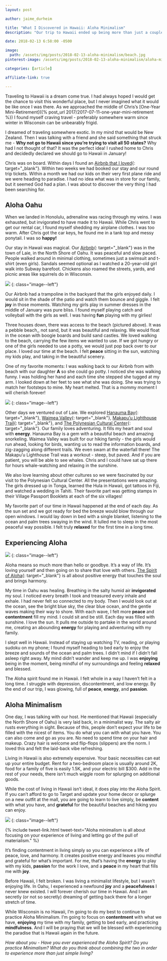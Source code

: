 ```yaml
---
layout: post

author: jaime_durheim

title: "What I Discovered in Hawaii: Aloha Minimalism"
description: "Our trip to Hawaii ended up being more than just a couple weeks on the beach. We discovered a way of living that spoke to our souls."

date: 2018-02-13 6:58:00 -0500

image:
  path: /assets/img/posts/2018-02-13-aloha-minimalism/beach.jpg
pinterest-image: /assets/img/posts/2018-02-13-aloha-minimalism/aloha-minimalism

categories: [article]

affiliate-link: true

---
```


Traveling to Hawaii is a dream come true. I had always hoped I would get the chance to visit this wonderful place, but I never imagined what it would be like once I was there. As we approached the middle of Chris’s [One-Year Mini-Retirement]({% post_url 2017/2017-07-11-one-year-mini-retirement %}) I found myself craving travel - preferably somewhere warm since winter in Wisconsin can be unbearably frigid.

I dreamed of traveling somewhere exotic. In my mind that would be New Zealand. Then I was talking with a friend and she said something that struck me - __Why not go to Hawaii since you’re trying to visit all 50 states?__ Why had I not thought of that? It was the perfect idea! I rushed home to Chris and decidedly declared we should go to Hawaii in January!

Chris was on board. Within days I found an [Airbnb that I loved](https://www.airbnb.com/rooms/841416){: target="_blank"}. Within two weeks we had booked our stay and our round trip tickets. Within a month we had our kids on their very first plane ride and we were heading to paradise. I had no idea what was in store for our family, but it seemed God had a plan. I was about to discover the very thing I had been searching for.

## Aloha Oahu

When we landed in Honolulu, adrenaline was racing through my veins. I was exhausted, but invigorated to have made it to Hawaii. While Chris went to get our rental car, I found myself shedding my airplane clothes. I was too warm. After Chris got the car keys, he found me in a tank top and messy ponytail. I was so __happy!__

Our stay in Hawaii was magical. Our [Airbnb](https://www.airbnb.com/c/chrisd5956){: target="_blank"} was in the town of Laie, in the North Shore of Oahu. It was peaceful and slow paced. People walked around in minimal clothing, sometimes just a swimsuit and t-shirt (even girls). Sandals seemed optional as I watched a 20-year-old girl walk into Subway barefoot. Chickens also roamed the streets, yards, and picnic areas like squirrels do in Wisconsin.

![]({{site.url}}/assets/img/posts/2018-02-13-aloha-minimalism/trampoline.jpg)
{: class="image--left"}

Our Airbnb had a trampoline in the backyard that the girls enjoyed daily. I would sit in the shade of the patio and watch them bounce and giggle. I felt __joy__ in those moments. Watching my girls play in summer dresses in the middle of January was pure bliss. I found myself playing catch and volleyball with the girls as well. I was having __fun__ playing with my girlies!

Three houses down, there was access to the beach (pictured above). It was a pebble beach,, not sand, but it was beautiful and relaxing. We would float in the ocean with boogie boards and build sand castles. We loved walking to the beach, carrying the few items we wanted to use. If we got hungry or one of the girls needed to use a potty, we would just pop back over to our place. I loved our time at the beach. I felt __peace__ sitting in the sun, watching my kids play, and taking in the beautiful scenery.

One of my favorite moments: I was walking back to our Airbnb from with beach with our daughter __A__ so she could go potty. I noticed she was walking funny. I was holding her hand and each time she stepped she tugged at my arm. I looked down at her feet to see what she was doing. She was trying to match her footsteps to mine. My heart melted. That is a mommy moment I will cherish forever!

![]({{site.url}}/assets/img/posts/2018-02-13-aloha-minimalism/waimea-falls.jpg)
{: class="image--left"}

Other days we ventured out of Laie. We explored [Hanauma Bay](https://hanaumabaystatepark.com/){: target="_blank"}, [Waimea Valley](https://www.waimeavalley.net/){: target="_blank"}, [Makapu’u Lighthouse Trail](https://www.gohawaii.com/islands/oahu/regions/windward-coast/makapuu-point-lighthouse){: target="_blank"}, and [The Polynesian Cultural Center](https://www.polynesia.com/){: target="_blank"}. Our family loves adventuring. It fills my heart and soul with __energy__. Hanauma Bay is a gem with a beautiful beach and amazing snorkeling. Waimea Valley was built for our hiking family - the girls would run ahead, looking for birds, wanting us to read the information boards, and zig-zagging along different trails. We even swam at the waterfall there! The Makapu’u Lighthouse Trail was a workout - steep, but paved. And if you are patient, you will be able to see whales. Chris and I could have sat up there for hours whale-watching and relaxing in the sunshine.

We also love learning about other cultures so we were fascinated by our visit to the Polynesian Cultural Center. All the presentations were amazing. The girls dressed up in Tonga, learned the Hula in Hawaii, got tattoos in Fiji, and watched a wedding in Tahiti. Their favorite part was getting stamps in their Village Passport Booklets at each of the six villages!

My favorite part of our time in Hawaii happened at the end of each day. As the sun set and we got ready for bed the breeze would blow through our open windows. I would lay down in bed with a single blanket, listening to the ocean and palm trees swaying in the wind. It lulled me to sleep in the most peaceful way possible. I felt truly __relaxed__ for the first time in a long time.

## Experiencing Aloha

![]({{site.url}}/assets/img/posts/2018-02-13-aloha-minimalism/jaime-and-n.jpg)
{: class="image--left"}

Aloha means so much more than hello or goodbye. It’s a way of life. It’s loving yourself and then going on to share that love with others. [The Spirit of Aloha](https://www.to-hawaii.com/aloha.php){: target="_blank"} is all about positive energy that touches the soul and brings harmony.

My time in Oahu was healing. Breathing in the salty humid air __invigorated__ my soul. I noticed every breath I took and treasured every inhale and exhale. I had never felt so connected to my body. Then I would look out at the ocean, see the bright blue sky, the clear blue ocean, and the gentle waves making their way to shore. With each wave, I felt more __peace__ and __contentment__ fill my mind. I could sit and be still. Each day was filled with sunshine. I love the sun. It pulls me outside to partake in the world around me, creating an abounding __energy__ for playing and adventuring with my family.

I slept well in Hawaii. Instead of staying up watching TV, reading, or playing sudoku on my phone; I found myself heading to bed early to enjoy the breeze and sounds of the ocean and palm trees. I didn’t mind if I didn’t fall asleep right away. My mind didn’t wander and keep me up. I was __enjoying__ being in the moment, being mindful of my surroundings and feeling __relaxed__ and blessed.

The Aloha spirit found me in Hawaii. I felt whole in a way I haven’t felt in a long time. I struggle with depression, discontentment, and low energy. By the end of our trip, I was glowing, full of __peace__, __energy__, and __passion__.

## Aloha Minimalism

One day, I was talking with our host. He mentioned that Hawaii (especially the North Shore of Oahu) is very laid back, in a minimalist way. The salty air rusts everything in sight. Because of this, people don’t expect your life to be filled with the nicest of items. You do what you can with what you have. You can also come and go as you are. No need to spend time on your hair and makeup. Crazy hair is welcome and flip-flops (slippers) are the norm. I loved this and felt the laid-back vibe refreshing.

Living in Hawaii is also extremely expensive. Your basic necessities can eat up your entire budget. Rent for a two-bedroom place is usually around 2K, food for a family of five is easily 1.5K, and your electric bill $300. Add in the rest of your needs, there isn’t much wiggle room for splurging on additional goods.

While the cost of living in Hawaii isn’t ideal, it does play into the Aloha Spirit. If you can’t afford to go to Target and update your home decor or splurge on a new outfit at the mall, you are going to learn to live simply, be __content__ with what you have, and __grateful__ for the beautiful beaches and hiking you can enjoy.

![]({{site.url}}/assets/img/posts/2018-02-13-aloha-minimalism/boogie-boarding.jpg)
{: class="image--left"}

{% include tweet-link.html tweet-text="Aloha minimalism is all about focusing on your experience of living and letting go of the pull of materialism." %}

It’s finding contentment in living simply so you can experience a life of peace, love, and harmony. It creates positive energy and leaves you mindful and grateful for what’s important. For me, that’s having the __energy__ to play with my kids, __passion__ for the work I love, and a __peace__ in my heart that fills me with __joy__.

Before Hawaii, I felt broken. I was living a minimalist lifestyle, but I wasn’t enjoying life. In Oahu, I experienced a newfound __joy__ and a __peacefulness__ I never knew existed. I will forever cherish our time in Hawaii. And I am secretly (or not so secretly) dreaming of getting back there for a longer stretch of time.

While Wisconsin is no Hawaii, I’m going to do my best to continue to practice Aloha Minimalism. I’m going to focus on __contentment__ with what we have, __enjoying__ my time with my family, getting to bed early, and practicing __mindfulness__. And I will be praying that we will be blessed with experiencing the paradise that is Hawaii again in the future.

_How about you - Have you ever experienced the Aloha Spirit? Do you practice Minimalism? What do you think about combining the two in order to experience more than just simple living?_
